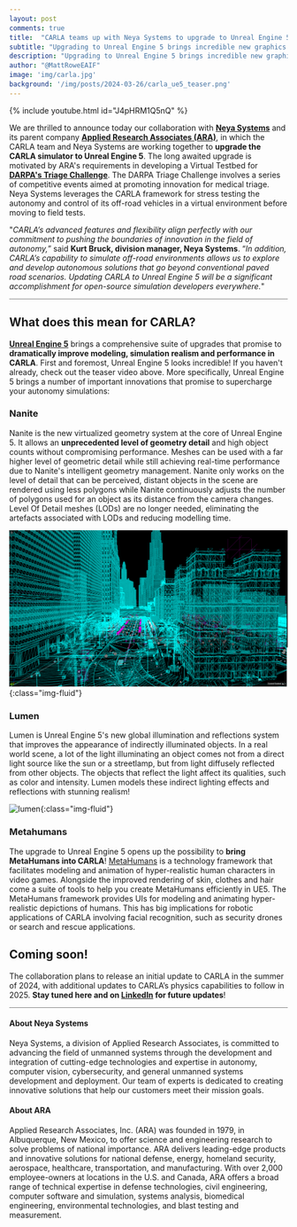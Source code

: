 ```yaml
---
layout: post
comments: true
title:  "CARLA teams up with Neya Systems to upgrade to Unreal Engine 5"
subtitle: "Upgrading to Unreal Engine 5 brings incredible new graphics capabilities to level up simulation realism in CARLA"
description: "Upgrading to Unreal Engine 5 brings incredible new graphics capabilities to level up simulation realism in CARLA"
author: "@MattRoweEAIF"
image: 'img/carla.jpg'
background: '/img/posts/2024-03-26/carla_ue5_teaser.png'
---
```


{% include youtube.html id="J4pHRM1Q5nQ" %}

We are thrilled to announce today our collaboration with [__Neya Systems__](www.neyarobotics.com ) and its parent company [__Applied Research Associates (ARA)__](https://www.ara.com/), in which the CARLA team and Neya Systems are working together to __upgrade the CARLA simulator to Unreal Engine 5__. The long awaited upgrade is motivated by ARA's requirements in developing a Virtual Testbed for [__DARPA's Triage Challenge__](https://triagechallenge.darpa.mil/). The DARPA Triage Challenge involves a series of competitive events aimed at promoting innovation for medical triage. Neya Systems leverages the CARLA framework for stress testing the autonomy and control of its off-road vehicles in a virtual environment before moving to field tests.

"*CARLA’s advanced features and flexibility align perfectly with our commitment to pushing the boundaries of innovation in the field of autonomy,*” said __Kurt Bruck, division manager, Neya Systems__. “*In addition, CARLA’s capability to simulate off-road environments allows us to explore and develop autonomous solutions that go beyond conventional paved road scenarios. Updating CARLA to Unreal Engine 5 will be a significant accomplishment for open-source simulation developers everywhere.*" 

<div style="width: 100%;border-bottom:1px solid grey;"></div>

## What does this mean for CARLA? 

[__Unreal Engine 5__](https://www.unrealengine.com/en-US/unreal-engine-5) brings a comprehensive suite of upgrades that promise to __dramatically improve modeling, simulation realism and performance in CARLA__. First and foremost, Unreal Engine 5 looks incredible! If you haven't already, check out the teaser video above. More specifically, Unreal Engine 5 brings a number of important innovations that promise to supercharge your autonomy simulations:

### Nanite

Nanite is the new virtualized geometry system at the core of Unreal Engine 5. It allows an __unprecedented level of geometry detail__ and high object counts without compromising performance. Meshes can be used with a far higher level of geometric detail while still achieving real-time performance due to Nanite's intelligent geometry management. Nanite only works on the level of detail that can be perceived, distant objects in the scene are rendered using less polygons while Nanite continuously adjusts the number of polygons used for an object as its distance from the camera changes. Level Of Detail meshes (LODs) are no longer needed, eliminating the artefacts associated with LODs and reducing modelling time. 

![nanite](/img/posts/2024-03-26/nanite_geom.png){:class="img-fluid"}

### Lumen

Lumen is Unreal Engine 5's new global illumination and reflections system that improves the appearance of indirectly illuminated objects. In a real world scene, a lot of the light illuminating an object comes not from a direct light source like the sun or a streetlamp, but from light diffusely reflected from other objects. The objects that reflect the light affect its qualities, such as color and intensity. Lumen models these indirect lighting effects and reflections with stunning realism!

![lumen](/img/posts/2024-03-26/lumen.png){:class="img-fluid"}

### Metahumans

The upgrade to Unreal Engine 5 opens up the possibility to __bring MetaHumans into CARLA__! [MetaHumans](https://www.unrealengine.com/en-US/metahuman) is a technology framework that facilitates modeling and animation of hyper-realistic human characters in video games. Alongside the improved rendering of skin, clothes and hair come a suite of tools to help you create MetaHumans efficiently in UE5. The MetaHumans framework provides UIs for modeling and animating hyper-realistic depictions of humans. This has big implications for robotic applications of CARLA involving facial recognition, such as security drones or search and rescue applications. 

## Coming soon!

The collaboration plans to release an initial update to CARLA in the summer of 2024, with additional updates to CARLA’s physics capabilities to follow in 2025. __Stay tuned here and on [LinkedIn](https://www.linkedin.com/company/carla-simulator/) for future updates__!

<div style="width: 100%;border-bottom:1px solid grey;"></div>

#### About Neya Systems

Neya Systems, a division of Applied Research Associates, is committed to advancing the field of unmanned systems through the development and integration of cutting-edge technologies and expertise in autonomy, computer vision, cybersecurity, and general unmanned systems development and deployment. Our team of experts is dedicated to creating innovative solutions that help our customers meet their mission goals. 

#### About ARA

Applied Research Associates, Inc. (ARA) was founded in 1979, in Albuquerque, New Mexico, to offer science and engineering research to solve problems of national importance. ARA delivers leading-edge products and innovative solutions for national defense, energy, homeland security, aerospace, healthcare, transportation, and manufacturing. With over 2,000 employee-owners at locations in the U.S. and Canada, ARA offers a broad range of technical expertise in defense technologies, civil engineering, computer software and simulation, systems analysis, biomedical engineering, environmental technologies, and blast testing and measurement.
